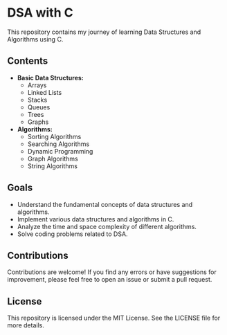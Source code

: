 # DSA with C

This repository contains my journey of learning Data Structures and Algorithms using C.

## Contents

- **Basic Data Structures:**
    - Arrays
    - Linked Lists
    - Stacks
    - Queues
    - Trees
    - Graphs
- **Algorithms:**
    - Sorting Algorithms
    - Searching Algorithms
    - Dynamic Programming
    - Graph Algorithms
    - String Algorithms

## Goals

- Understand the fundamental concepts of data structures and algorithms.
- Implement various data structures and algorithms in C.
- Analyze the time and space complexity of different algorithms.
- Solve coding problems related to DSA.

## Contributions

Contributions are welcome! If you find any errors or have suggestions for improvement, please feel free to open an issue or submit a pull request.

## License

This repository is licensed under the MIT License. See the LICENSE file for more details.
